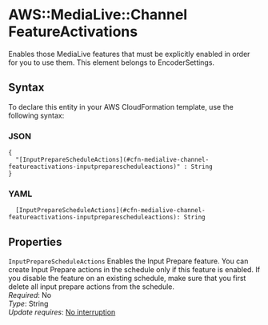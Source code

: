 # AWS::MediaLive::Channel FeatureActivations<a name="aws-properties-medialive-channel-featureactivations"></a>

Enables those MediaLive features that must be explicitly enabled in order for you to use them\. This element belongs to EncoderSettings\.

## Syntax<a name="aws-properties-medialive-channel-featureactivations-syntax"></a>

To declare this entity in your AWS CloudFormation template, use the following syntax:

### JSON<a name="aws-properties-medialive-channel-featureactivations-syntax.json"></a>

```
{
  "[InputPrepareScheduleActions](#cfn-medialive-channel-featureactivations-inputpreparescheduleactions)" : String
}
```

### YAML<a name="aws-properties-medialive-channel-featureactivations-syntax.yaml"></a>

```
  [InputPrepareScheduleActions](#cfn-medialive-channel-featureactivations-inputpreparescheduleactions): String
```

## Properties<a name="aws-properties-medialive-channel-featureactivations-properties"></a>

`InputPrepareScheduleActions`  <a name="cfn-medialive-channel-featureactivations-inputpreparescheduleactions"></a>
Enables the Input Prepare feature\. You can create Input Prepare actions in the schedule only if this feature is enabled\. If you disable the feature on an existing schedule, make sure that you first delete all input prepare actions from the schedule\.  
*Required*: No  
*Type*: String  
*Update requires*: [No interruption](https://docs.aws.amazon.com/AWSCloudFormation/latest/UserGuide/using-cfn-updating-stacks-update-behaviors.html#update-no-interrupt)